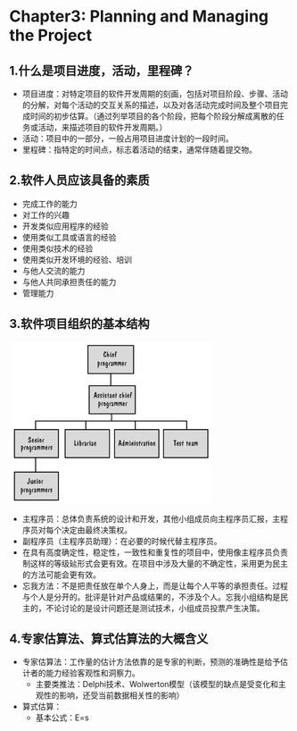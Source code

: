 # Chapter3: Planning and Managing the Project

## 1.什么是项目进度，活动，里程碑？

- 项目进度：对特定项目的软件开发周期的刻画，包括对项目阶段、步骤、活动的分解，对每个活动的交互关系的描述，以及对各活动完成时间及整个项目完成时间的初步估算。（通过列举项目的各个阶段，把每个阶段分解成离散的任务或活动，来描述项目的软件开发周期。）
- 活动：项目中的一部分，一般占用项目进度计划的一段时间。
- 里程碑：指特定的时间点，标志着活动的结束，通常伴随着提交物。

## 2.软件人员应该具备的素质

- 完成工作的能力
- 对工作的兴趣
- 开发类似应用程序的经验
- 使用类似工具或语言的经验
- 使用类似技术的经验
- 使用类似开发环境的经验、培训
- 与他人交流的能力
- 与他人共同承担责任的能力
- 管理能力

## 3.软件项目组织的基本结构

![](SE_structure.png)

- 主程序员：总体负责系统的设计和开发，其他小组成员向主程序员汇报，主程序员对每个决定由最终决策权。
- 副程序员（主程序员助理）：在必要的时候代替主程序员。
- 在具有高度确定性，稳定性，一致性和重复性的项目中，使用像主程序员负责制这样的等级㢟形式会更有效。在项目中涉及大量的不确定性，采用更为民主的方法可能会更有效。
- 忘我方法：不是把责任放在单个人身上，而是让每个人平等的承担责任。过程与个人是分开的。批评是针对产品或结果的，不涉及个人。忘我小组结构是民主的，不论讨论的是设计问题还是测试技术，小组成员投票产生决策。

## 4.专家估算法、算式估算法的大概含义

- 专家估算法：工作量的估计方法依靠的是专家的判断，预测的准确性是给予估计者的能力经验客观性和洞察力。
  - 主要类推法：Delphi技术、Wolwerton模型（该模型的缺点是受变化和主观性的影响，还受当前数据相关性的影响）
- 算式估算：
  - 基本公式：E=s